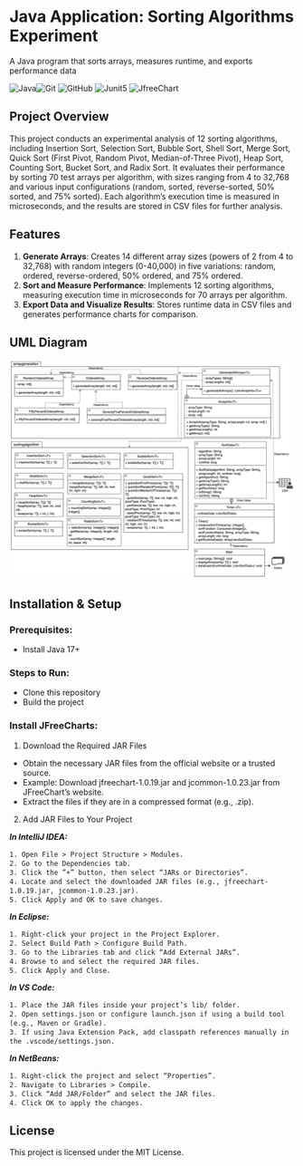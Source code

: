 # Java Application: Sorting Algorithms Experiment
A Java program that sorts arrays, measures runtime, and exports performance data

![Java](https://img.shields.io/badge/Java-20232A?style=for-the-badge&logo=Java&logoColor=blue)![Git](https://img.shields.io/badge/git-20232A?style=for-the-badge&logo=git&logoColor=red)
![GitHub](https://img.shields.io/badge/github-20232A?style=for-the-badge&logo=github&logoColor=white)
![Junit5](https://img.shields.io/badge/Junit5-20232A?style=for-the-badge&logo=junit5&logoColor=yellow)
![JfreeChart](https://img.shields.io/badge/JfreeChart-20232A?style=for-the-badge&logo=JfreeChart&logoColor=blue)

## Project Overview
This project conducts an experimental analysis of 12 sorting algorithms, including Insertion 
Sort, Selection Sort, Bubble Sort, Shell Sort, Merge Sort, Quick Sort (First Pivot, Random Pivot, Median-of-Three Pivot), Heap Sort, Counting Sort, Bucket Sort, and Radix Sort. It evaluates their performance by sorting 70 test arrays per algorithm, with sizes ranging from 4 to 32,768 and various input configurations (random, sorted, reverse-sorted, 50% sorted, and 75% sorted). Each algorithm’s execution time is measured in microseconds, and the results are stored in CSV files for further analysis.

## Features
1. **Generate Arrays**: Creates 14 different array sizes (powers of 2 from 4 to 32,768) with random integers (0-40,000) in five variations: random, ordered, reverse-ordered, 50% ordered, and 75% ordered.
2. **Sort and Measure Performance**: Implements 12 sorting algorithms, measuring execution time in microseconds for 70 arrays per algorithm.
3. **Export Data and Visualize Results**: Stores runtime data in CSV files and generates performance charts for comparison.

## UML Diagram
![P1_UML_final.png](img%2FP1_UML_final.png)

## Installation & Setup
### Prerequisites:
* Install Java 17+

### Steps to Run:
* Clone this repository 
* Build the project

### Install JFreeCharts:

1. Download the Required JAR Files 
* Obtain the necessary JAR files from the official website or a trusted source.
* Example: Download jfreechart-1.0.19.jar and jcommon-1.0.23.jar from JFreeChart’s website. 
* Extract the files if they are in a compressed format (e.g., .zip).

2. Add JAR Files to Your Project

    
_**In IntelliJ IDEA:**_
``` 
1. Open File > Project Structure > Modules.
2. Go to the Dependencies tab.
3. Click the ”+” button, then select “JARs or Directories”.
4. Locate and select the downloaded JAR files (e.g., jfreechart-1.0.19.jar, jcommon-1.0.23.jar).
5. Click Apply and OK to save changes.
```
_**In Eclipse:**_
    
```
1. Right-click your project in the Project Explorer.
2. Select Build Path > Configure Build Path.
3. Go to the Libraries tab and click “Add External JARs”.
4. Browse to and select the required JAR files.
5. Click Apply and Close.
```
_**In VS Code:**_

```
1. Place the JAR files inside your project’s lib/ folder.
2. Open settings.json or configure launch.json if using a build tool (e.g., Maven or Gradle).
3. If using Java Extension Pack, add classpath references manually in the .vscode/settings.json.
```

_**In NetBeans:**_
```
1. Right-click the project and select “Properties”.
2. Navigate to Libraries > Compile.
3. Click “Add JAR/Folder” and select the JAR files.
4. Click OK to apply the changes.
```

## License

This project is licensed under the MIT License.
